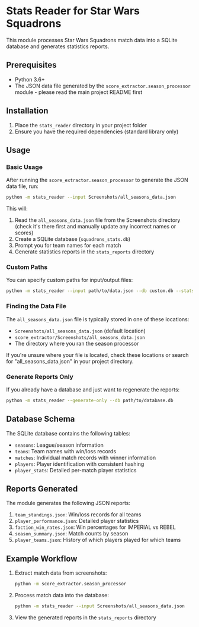 # Stats Reader for Star Wars Squadrons

This module processes Star Wars Squadrons match data into a SQLite database and generates statistics reports.

## Prerequisites

- Python 3.6+
- The JSON data file generated by the `score_extractor.season_processor` module - please read the main project README first

## Installation

1. Place the `stats_reader` directory in your project folder
2. Ensure you have the required dependencies (standard library only)

## Usage

### Basic Usage

After running the `score_extractor.season_processor` to generate the JSON data file, run:

```bash
python -m stats_reader --input Screenshots/all_seasons_data.json
```

This will:
1. Read the `all_seasons_data.json` file from the Screenshots directory (check it's there first and manually update any incorrect names or scores)
2. Create a SQLite database (`squadrons_stats.db`)
3. Prompt you for team names for each match
4. Generate statistics reports in the `stats_reports` directory

### Custom Paths

You can specify custom paths for input/output files:

```bash
python -m stats_reader --input path/to/data.json --db custom.db --stats stats_output
```

### Finding the Data File

The `all_seasons_data.json` file is typically stored in one of these locations:
- `Screenshots/all_seasons_data.json` (default location)
- `score_extractor/Screenshots/all_seasons_data.json`
- The directory where you ran the season processor

If you're unsure where your file is located, check these locations or search for "all_seasons_data.json" in your project directory.

### Generate Reports Only

If you already have a database and just want to regenerate the reports:

```bash
python -m stats_reader --generate-only --db path/to/database.db
```

## Database Schema

The SQLite database contains the following tables:

- `seasons`: League/season information
- `teams`: Team names with win/loss records
- `matches`: Individual match records with winner information
- `players`: Player identification with consistent hashing
- `player_stats`: Detailed per-match player statistics

## Reports Generated

The module generates the following JSON reports:

1. `team_standings.json`: Win/loss records for all teams
2. `player_performance.json`: Detailed player statistics
3. `faction_win_rates.json`: Win percentages for IMPERIAL vs REBEL
4. `season_summary.json`: Match counts by season
5. `player_teams.json`: History of which players played for which teams

## Example Workflow

1. Extract match data from screenshots:
   ```bash
   python -m score_extractor.season_processor
   ```

2. Process match data into the database:
   ```bash
   python -m stats_reader --input Screenshots/all_seasons_data.json
   ```

3. View the generated reports in the `stats_reports` directory